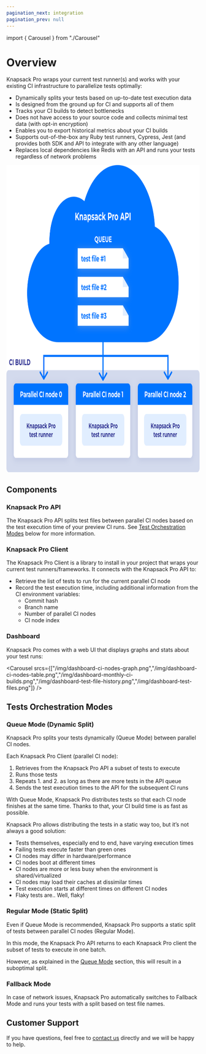 ```yaml
---
pagination_next: integration
pagination_prev: null
---
```


import { Carousel } from "./Carousel"

# Overview

Knapsack Pro wraps your current test runner(s) and works with your existing CI infrastructure to parallelize tests optimally:

- Dynamically splits your tests based on up-to-date test execution data
- Is designed from the ground up for CI and supports all of them
- Tracks your CI builds to detect bottlenecks
- Does not have access to your source code and collects minimal test data (with opt-in encryption)
- Enables you to export historical metrics about your CI builds
- Supports out-of-the-box any Ruby test runners, Cypress, Jest (and provides both SDK and API to integrate with any other language)
- Replaces local dependencies like Redis with an API and runs your tests regardless of network problems

<div className="center w-full"><img width="800" height="800" src="/img/architecture.svg"></img></div>

## Components

### Knapsack Pro API

The Knapsack Pro API splits test files between parallel CI nodes based on the test execution time of your preview CI runs. See [Test Orchestration Modes](#tests-orchestration-modes) below for more information.

### Knapsack Pro Client

The Knapsack Pro Client is a library to install in your project that wraps your current test runners/frameworks. It connects with the Knapsack Pro API to:

- Retrieve the list of tests to run for the current parallel CI node
- Record the test execution time, including additional information from the CI environment variables:
  - Commit hash
  - Branch name
  - Number of parallel CI nodes
  - CI node index

### Dashboard

Knapsack Pro comes with a web UI that displays graphs and stats about your test runs:

<Carousel srcs={["/img/dashboard-ci-nodes-graph.png","/img/dashboard-ci-nodes-table.png","/img/dashboard-monthly-ci-builds.png","/img/dashboard-test-file-history.png","/img/dashboard-test-files.png"]} />

## Tests Orchestration Modes

### Queue Mode (Dynamic Split)

Knapsack Pro splits your tests dynamically (Queue Mode) between parallel CI nodes.

Each Knapsack Pro Client (parallel CI node):

1. Retrieves from the Knapsack Pro API a subset of tests to execute
2. Runs those tests
3. Repeats 1. and 2. as long as there are more tests in the API queue
4. Sends the test execution times to the API for the subsequent CI runs

With Queue Mode, Knapsack Pro distributes tests so that each CI node finishes at the same time. Thanks to that, your CI build time is as fast as possible.

Knapsack Pro allows distributing the tests in a static way too, but it’s not always a good solution:

- Tests themselves, especially end to end, have varying execution times
- Failing tests execute faster than green ones
- CI nodes may differ in hardware/performance
- CI nodes boot at different times
- CI nodes are more or less busy when the environment is shared/virtualized
- CI nodes may load their caches at dissimilar times
- Test execution starts at different times on different CI nodes
- Flaky tests are.. Well, flaky!

### Regular Mode (Static Split)

Even if Queue Mode is recommended, Knapsack Pro supports a static split of tests between parallel CI nodes (Regular Mode).

In this mode, the Knapsack Pro API returns to each Knapsack Pro client the subset of tests to execute in one batch.

However, as explained in the [Queue Mode](#queue-mode-dynamic-split) section, this will result in a suboptimal split.

### Fallback Mode

In case of network issues, Knapsack Pro automatically switches to Fallback Mode and runs your tests with a split based on test file names.

## Customer Support

If you have questions, feel free to [contact us](https://knapsackpro.com/contact) directly and we will be happy to help.
